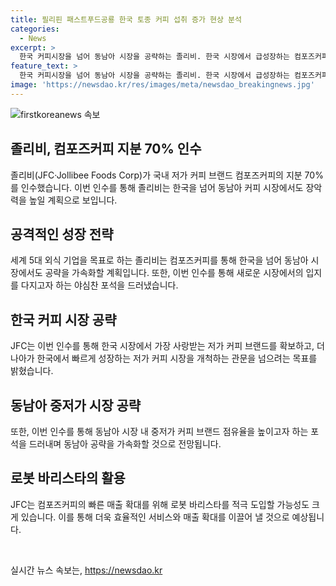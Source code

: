 ```yaml
---
title: 필리핀 패스트푸드공룡 한국 토종 커피 섭취 증가 현상 분석
categories:
  - News
excerpt: >
  한국 커피시장을 넘어 동남아 시장을 공략하는 졸리비. 한국 시장에서 급성장하는 컴포즈커피를 인수해 세계 3위 커피시장인 한국에서 더 확장하고자 하는 야심을 드러냈다. 또한 동남아 중저가 커피 시장을 공략하기 위한 전략으로 컴포즈커피를 발판으로 삼아 거대한 동남아 커피 시장을 노린다는 계획을 밝혔고, 미래에는 로봇 바리스타를 적극적으로 도입해 매출을 증대할 것으로 보인다.
feature_text: >
  한국 커피시장을 넘어 동남아 시장을 공략하는 졸리비. 한국 시장에서 급성장하는 컴포즈커피를 인수해 세계 3위 커피시장인 한국에서 더 확장하고자 하는 야심을 드러냈다. 또한 동남아 중저가 커피 시장을 공략하기 위한 전략으로 컴포즈커피를 발판으로 삼아 거대한 동남아 커피 시장을 노린다는 계획을 밝혔고, 미래에는 로봇 바리스타를 적극적으로 도입해 매출을 증대할 것으로 보인다.
image: 'https://newsdao.kr/res/images/meta/newsdao_breakingnews.jpg'
---
```


<p><img src="https://newsdao.kr/res/images/meta/newsdao_breakingnews.jpg" alt="firstkoreanews 속보" /></p>

<h2 data-ke-size="size26">졸리비, 컴포즈커피 지분 70% 인수</h2>

<p>졸리비(JFC·Jollibee Foods Corp)가 국내 저가 커피 브랜드 컴포즈커피의 지분 70%를 인수했습니다. 이번 인수를 통해 졸리비는 한국을 넘어 동남아 커피 시장에서도 장악력을 높일 계획으로 보입니다.</p>

<h2 data-ke-size="size26">공격적인 성장 전략</h2>

<p>세계 5대 외식 기업을 목표로 하는 졸리비는 컴포즈커피를 통해 한국을 넘어 동남아 시장에서도 공략을 가속화할 계획입니다. 또한, 이번 인수를 통해 새로운 시장에서의 입지를 다지고자 하는 야심찬 포석을 드러냈습니다.</p>

<h2 data-ke-size="size26">한국 커피 시장 공략</h2>

<p>JFC는 이번 인수를 통해 한국 시장에서 가장 사랑받는 저가 커피 브랜드를 확보하고, 더 나아가 한국에서 빠르게 성장하는 저가 커피 시장을 개척하는 관문을 넘으려는 목표를 밝혔습니다.</p>

<h2 data-ke-size="size26">동남아 중저가 시장 공략</h2>

<p>또한, 이번 인수를 통해 동남아 시장 내 중저가 커피 브랜드 점유율을 높이고자 하는 포석을 드러내며 동남아 공략을 가속화할 것으로 전망됩니다.</p>

<h2 data-ke-size="size26">로봇 바리스타의 활용</h2>

<p>JFC는 컴포즈커피의 빠른 매출 확대를 위해 로봇 바리스타를 적극 도입할 가능성도 크게 있습니다. 이를 통해 더욱 효율적인 서비스와 매출 확대를 이끌어 낼 것으로 예상됩니다.</p>

<p data-ke-size="size16">&nbsp;</p>
실시간 뉴스 속보는, <a href="https://newsdao.kr" rel="dofollow">https://newsdao.kr</a>


